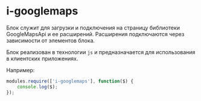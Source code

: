 # i-googlemaps

Блок служит для загрузки и подключения на страницу библиотеки GoogleMapsApi и ее расширений.
Расширения подключаются через зависимости от элементов блока.

Блок реализован в технологии `js` и предназначается для использования в клиентских приложениях.

Например:

```js
modules.require(['i-googlemaps'], function($) {
    console.log($);
});
```
